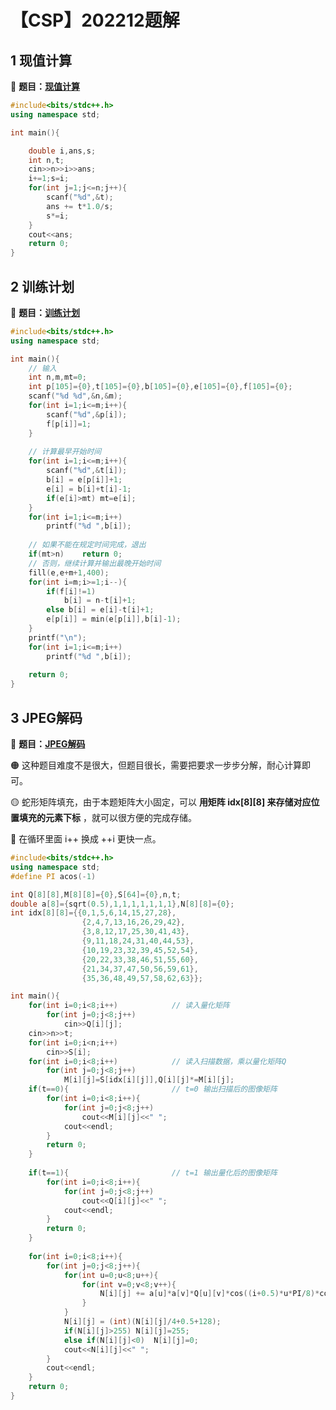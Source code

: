 # 【CSP】202212题解


## 1 现值计算

🔗 **题目：[现值计算](http://118.190.20.162/view.page?gpid=T160)**

```c++
#include<bits/stdc++.h>
using namespace std;

int main(){

	double i,ans,s;
	int n,t;
	cin>>n>>i>>ans;
	i+=1;s=i;
	for(int j=1;j<=n;j++){
		scanf("%d",&t);
		ans += t*1.0/s;
		s*=i;
	}
	cout<<ans;
	return 0;
}
```

## 2 训练计划

🔗 **题目：[训练计划](http://118.190.20.162/view.page?gpid=T159)**

```c++
#include<bits/stdc++.h>
using namespace std;

int main(){
	// 输入 
	int n,m,mt=0;
	int p[105]={0},t[105]={0},b[105]={0},e[105]={0},f[105]={0};
	scanf("%d %d",&n,&m);
	for(int i=1;i<=m;i++){
		scanf("%d",&p[i]);
		f[p[i]]=1;
	}
	
	// 计算最早开始时间 
	for(int i=1;i<=m;i++){
		scanf("%d",&t[i]);
		b[i] = e[p[i]]+1;
		e[i] = b[i]+t[i]-1;
		if(e[i]>mt)	mt=e[i];
	}
	for(int i=1;i<=m;i++)
		printf("%d ",b[i]);
		
	// 如果不能在规定时间完成，退出
	if(mt>n)	return 0;
	// 否则，继续计算并输出最晚开始时间 
	fill(e,e+m+1,400);
	for(int i=m;i>=1;i--){
		if(f[i]!=1)
			b[i] = n-t[i]+1;
		else b[i] = e[i]-t[i]+1;	
		e[p[i]] = min(e[p[i]],b[i]-1);
	}
	printf("\n");
	for(int i=1;i<=m;i++)
		printf("%d ",b[i]);
	
	return 0;
} 
```

## 3 JPEG解码

🔗 **题目：[JPEG解码](http://118.190.20.162/view.page?gpid=T158)**

🟠 这种题目难度不是很大，但题目很长，需要把要求一步步分解，耐心计算即可。

🟡 蛇形矩阵填充，由于本题矩阵大小固定，可以 **用矩阵 idx\[8][8] 来存储对应位置填充的元素下标** ，就可以很方便的完成存储。

🔵 在循环里面 i++ 换成 ++i 更快一点。

```c++
#include<bits/stdc++.h>
using namespace std;
#define PI acos(-1)

int Q[8][8],M[8][8]={0},S[64]={0},n,t;
double a[8]={sqrt(0.5),1,1,1,1,1,1,1},N[8][8]={0}; 
int idx[8][8]={{0,1,5,6,14,15,27,28},
				{2,4,7,13,16,26,29,42},
				{3,8,12,17,25,30,41,43},
				{9,11,18,24,31,40,44,53},
				{10,19,23,32,39,45,52,54},
				{20,22,33,38,46,51,55,60},
				{21,34,37,47,50,56,59,61},
				{35,36,48,49,57,58,62,63}};

int main(){
	for(int i=0;i<8;i++)			// 读入量化矩阵 
		for(int j=0;j<8;j++)
			cin>>Q[i][j];
	cin>>n>>t;
	for(int i=0;i<n;i++)
		cin>>S[i];
	for(int i=0;i<8;i++)			// 读入扫描数据，乘以量化矩阵Q 
		for(int j=0;j<8;j++)
			M[i][j]=S[idx[i][j]],Q[i][j]*=M[i][j];	
	if(t==0){						// t=0 输出扫描后的图像矩阵 
		for(int i=0;i<8;i++){
			for(int j=0;j<8;j++)
				cout<<M[i][j]<<" ";
			cout<<endl;
		}
		return 0;
	}
	
	if(t==1){						// t=1 输出量化后的图像矩阵 
		for(int i=0;i<8;i++){
			for(int j=0;j<8;j++)
				cout<<Q[i][j]<<" ";
			cout<<endl;
		}
		return 0;
	}	
	
	for(int i=0;i<8;i++){
		for(int j=0;j<8;j++){
			for(int u=0;u<8;u++){
				for(int v=0;v<8;v++){
					N[i][j] += a[u]*a[v]*Q[u][v]*cos((i+0.5)*u*PI/8)*cos((j+0.5)*v*PI/8);
				}
			}
			N[i][j] = (int)(N[i][j]/4+0.5+128);
			if(N[i][j]>255)	N[i][j]=255;
			else if(N[i][j]<0)	N[i][j]=0;
			cout<<N[i][j]<<" ";
		}
		cout<<endl;
	}
	return 0;
}
```


